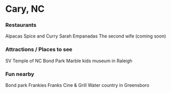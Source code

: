 # Cary, NC

### Restaurants
Alpacas
Spice and Curry
Sarah Empanadas
The second wife (coming soon)

### Attractions / Places to see
SV Temple of NC
Bond Park
Marble kids museum in Raleigh

### Fun nearby
Bond park
Frankies
Franks Cine & Grill
Water country in Greensboro
